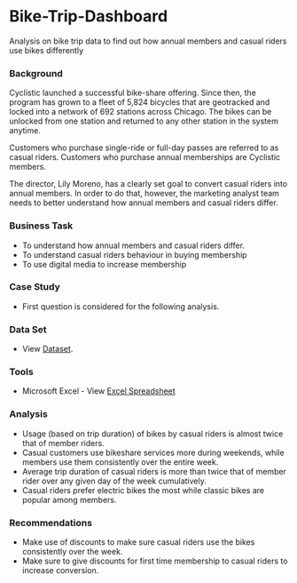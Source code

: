 # Bike-Trip-Dashboard
Analysis on bike trip data to find out how annual members and casual riders use bikes differently

### Background
Cyclistic launched a successful bike-share offering. Since then, the program has grown to a fleet of 5,824 bicycles that are
geotracked and locked into a network of 692 stations across Chicago. The bikes can be unlocked from one station and returned to
any other station in the system anytime.

Customers who purchase single-ride or full-day passes are referred to as casual riders. Customers who
purchase annual memberships are Cyclistic members.

The director, Lily Moreno, has a clearly set goal to convert casual riders into annual members. In order to do
that, however, the marketing analyst team needs to better understand how annual members and casual riders differ.

### Business Task
- To understand how annual members and casual riders differ.
- To understand casual riders behaviour in buying membership
- To use digital media to increase membership

### Case Study
- First question is considered for the following analysis.

### Data Set
- View [Dataset](https://github.com/sanjanand06/Bike-Trip-Dashboard/blob/main/202310-divvy-tripdata-%20Transformed.csv).


### Tools
- Microsoft Excel  - View [Excel Spreadsheet](https://github.com/sanjanand06/Bike-Trip-Dashboard/blob/main/202310-divvy-tripdata-%20Transformed-%20Final.csv)

### Analysis
- Usage (based on trip duration) of bikes by casual riders is almost twice that of member riders.
- Casual customers use bikeshare services more during weekends, while members use them consistently over the entire week.
- Average trip duration of casual riders is more than twice that of member rider over any given day of the week cumulatively.
- Casual riders prefer electric bikes the most while classic bikes are popular among members.

### Recommendations
- Make use of discounts to make sure casual riders use the bikes consistently over the week.
- Make sure to give discounts for first time membership to casual riders to increase conversion.



